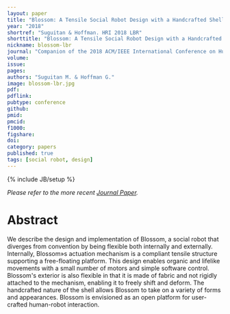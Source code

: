 ```yaml
---
layout: paper
title: "Blossom: A Tensile Social Robot Design with a Handcrafted Shell"
year: "2018"
shortref: "Suguitan & Hoffman. HRI 2018 LBR"
shorttitle: "Blossom: A Tensile Social Robot Design with a Handcrafted Shell"
nickname: blossom-lbr
journal: "Companion of the 2018 ACM/IEEE International Conference on Human-Robot Interaction (HRI)"
volume: 
issue: 
pages: 
authors: "Suguitan M. & Hoffman G."
image: blossom-lbr.jpg
pdf: 
pdflink:
pubtype: conference
github: 
pmid:  
pmcid: 
f1000: 
figshare: 
doi: 
category: papers
published: true
tags: [social robot, design]
---
```

{% include JB/setup %}

*Please refer to the more recent [Journal Paper](blossom-thri).*

# Abstract 

We describe the design and implementation of Blossom, a social robot that diverges from convention by being flexible both internally and externally. Internally, Blossom»s actuation mechanism is a compliant tensile structure supporting a free-floating platform. This design enables organic and lifelike movements with a small number of motors and simple software control. Blossom's exterior is also flexible in that it is made of fabric and not rigidly attached to the mechanism, enabling it to freely shift and deform. The handcrafted nature of the shell allows Blossom to take on a variety of forms and appearances. Blossom is envisioned as an open platform for user-crafted human-robot interaction.
